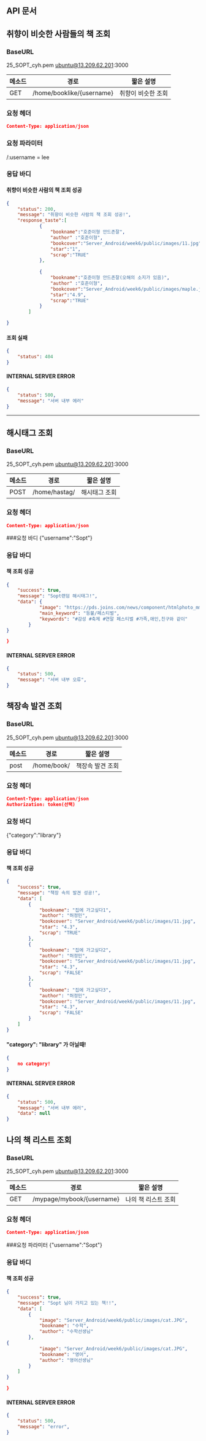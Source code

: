 ## API 문서

## 취향이 비슷한 사람들의 책 조회

### BaseURL
25_SOPT_cyh.pem ubuntu@13.209.62.201:3000

| 메소드 | 경로                   | 짧은 설명   |
| ------ | ---------------------- | ----------- |
| GET    | /home/booklike/{username}| 취향이 비슷한 조회 |

### 요청 헤더

```json
Content-Type: application/json
```
### 요청 파라미터
/:username = lee
### 응답 바디

#### 취향이 비슷한 사람의 책 조회 성공

```json
{
    "status": 200,
    "message": "취향이 비슷한 사람의 책 조회 성공!",
    "response_taste":[
            {
                "bookname":"호준이형 안드존잘",
                "author" :"호준이형",
                "bookcover":"Server_Android/week6/public/images/11.jpg",
                "star":"1",
                "scrap":"TRUE"
            },
    
            {
                "bookname":"호준이형 안드존잘(오해의 소지가 있음)",
                "author" :"호준이형",
                "bookcover":"Server_Android/week6/public/images/maple.jpg",
                "star":"4.9",
                "scrap":"TRUE"
            }
        ]

}
```
####  조회 실패

```json
{
    "status": 404
}
```
#### INTERNAL SERVER ERROR

```json
{
    "status": 500,
    "message": "서버 내부 에러"
}
```
------



## 해시태그 조회
### BaseURL
25_SOPT_cyh.pem ubuntu@13.209.62.201:3000


| 메소드 | 경로                   | 짧은 설명   |
| ------ | ---------------------- | ----------- |
| POST    | /home/hastag/ | 해시태그 조회 |

### 요청 헤더

```json
Content-Type: application/json
```

###요청 바디
{"username":"Sopt"}

### 응답 바디

#### 책 조회 성공

```json
{
    "success": true,
    "message": "Sopt랜덤 해시태그!",
    "data": {
            "image": "https://pds.joins.com/news/component/htmlphoto_mmdata/201904/05/8c5dbe76-9a59-41dd-90a2-87e9433f2116.jpg", 
            "main_keyword": "등불/페스티벌", 
            "keywords": "#감성 #축제 #연말 페스티벌 #가족,애인,친구와 같이" 
        }
}

}
```

#### INTERNAL SERVER ERROR

```json
{
    "status": 500,
    "message": "서버 내부 오류",
}
```

## 책장속 발견 조회

### BaseURL
25_SOPT_cyh.pem ubuntu@13.209.62.201:3000

| 메소드 | 경로                   | 짧은 설명   |
| ------ | ---------------------- | ----------- |
| post  | /home/book/ | 책장속 발견 조회 |

### 요청 헤더

```json
Content-Type: application/json
Authorization: token(선택)
```

### 요청 바디
{"category":"library"}

### 응답 바디

#### 책 조회 성공

```json
{
    "success": true,
    "message": "책장 속의 발견 성공!",
    "data": [
        {
            "bookname": "집에 가고싶다1",
            "author": "허정민",
            "bookcover": "Server_Android/week6/public/images/11.jpg",
            "star": "4.3",
            "scrap": "TRUE"
        },
        {
            "bookname": "집에 가고싶다2",
            "author": "허정민",
            "bookcover": "Server_Android/week6/public/images/11.jpg",
            "star": "4.3",
            "scrap": "FALSE"
        },
        {
            "bookname": "집에 가고싶다3",
            "author": "허정민",
            "bookcover": "Server_Android/week6/public/images/11.jpg",
            "star": "4.3",
            "scrap": "FALSE"
        }
    ]
}
```
#### "category": "library" 가 아닐때!

```json
{
    no category!
}
```
#### INTERNAL SERVER ERROR

```json
{
    "status": 500,
    "message": "서버 내부 에러",
    "data": null
}
```

## 나의 책 리스트 조회
### BaseURL
25_SOPT_cyh.pem ubuntu@13.209.62.201:3000


| 메소드 | 경로                   | 짧은 설명   |
| ------ | ---------------------- | ----------- |
| GET    | /mypage/mybook/{username} | 나의 책 리스트 조회 |

### 요청 헤더

```json
Content-Type: application/json
```

###요청 파라미터
{"username":"Sopt"}

### 응답 바디

#### 책 조회 성공

```json
{
    "success": true,
    "message": "Sopt 님이 가지고 있는 책!!",
    "data": [
        {
            "image": "Server_Android/week6/public/images/cat.JPG",
            "bookname": "수학",
            "author": "수학선생님"
        },
{
            "image": "Server_Android/week6/public/images/cat.JPG",
            "bookname": "영어",
            "author": "영어선생님"
        }
    ]
}

}
```

#### INTERNAL SERVER ERROR

```json
{
    "status": 500,
    "message": "error",
}
```
